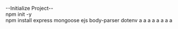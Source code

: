 --Initialize Project-- <br>
npm init -y <br>
npm install express mongoose ejs body-parser dotenv
a
a
a
a
a
a
a
a

